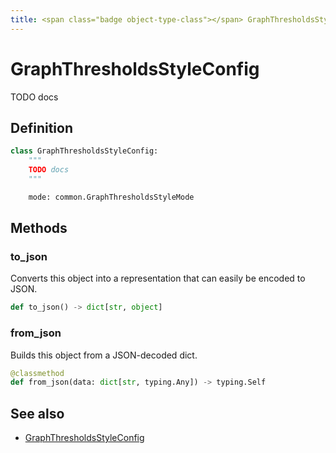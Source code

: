 ```yaml
---
title: <span class="badge object-type-class"></span> GraphThresholdsStyleConfig
---
```

# <span class="badge object-type-class"></span> GraphThresholdsStyleConfig

TODO docs

## Definition

```python
class GraphThresholdsStyleConfig:
    """
    TODO docs
    """

    mode: common.GraphThresholdsStyleMode
```
## Methods

### <span class="badge object-method"></span> to_json

Converts this object into a representation that can easily be encoded to JSON.

```python
def to_json() -> dict[str, object]
```

### <span class="badge object-method"></span> from_json

Builds this object from a JSON-decoded dict.

```python
@classmethod
def from_json(data: dict[str, typing.Any]) -> typing.Self
```

## See also

 * <span class="badge builder"></span> [GraphThresholdsStyleConfig](./builder-GraphThresholdsStyleConfig.md)

